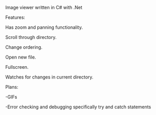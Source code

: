 Image viewer written in C# with .Net


Features:

Has zoom and panning functionality.

Scroll through directory.

Change ordering.

Open new file.

Fullscreen.

Watches for changes in current directory.


Plans:

-GIFs

-Error checking and debugging specifically try and catch statements